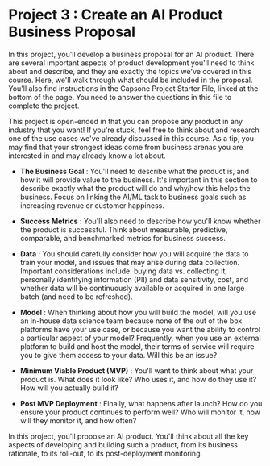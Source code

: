 # Project 3 : Create an AI Product Business Proposal

In this project, you'll develop a business proposal for an AI product. There are several important aspects of product development you'll need to think about and describe, and they are exactly the topics we've covered in this course. Here, we'll walk through what should be included in the proposal. You'll also find instructions in the Capsone Project Starter File, linked at the bottom of the page. You need to answer the questions in this file to complete the project.

This project is open-ended in that you can propose any product in any industry that you want! If you're stuck, feel free to think about and research one of the use cases we've already discussed in this course. As a tip, you may find that your strongest ideas come from business arenas you are interested in and may already know a lot about.

- **The Business Goal** : You'll need to describe what the product is, and how it will provide value to the business. It's important in this section to describe exactly what the product will do and why/how this helps the business. Focus on linking the AI/ML task to business goals such as increasing revenue or customer happiness.
- **Success Metrics** : You'll also need to describe how you'll know whether the product is successful. Think about measurable, predictive, comparable, and benchmarked metrics for business success.

- **Data** : You should carefully consider how you will acquire the data to train your model, and issues that may arise during data collection. Important considerations include: buying data vs. collecting it, personally identifying information (PII) and data sensitivity, cost, and whether data will be continuously available or acquired in one large batch (and need to be refreshed).
- **Model** : When thinking about how you will build the model, will you use an in-house data science team because none of the out of the box platforms have your use case, or because you want the ability to control a particular aspect of your model? Frequently, when you use an external platform to build and host the model, their terms of service will require you to give them access to your data. Will this be an issue?
- **Minimum Viable Product (MVP)** : You'll want to think about what your product is. What does it look like? Who uses it, and how do they use it? How will you actually build it?
- **Post MVP Deployment** : Finally, what happens after launch? How do you ensure your product continues to perform well? Who will monitor it, how will they monitor it, and how often?

In this project, you'll propose an AI product. You'll think about all the key aspects of developing and building such a product, from its business rationale, to its roll-out, to its post-deployment monitoring.
